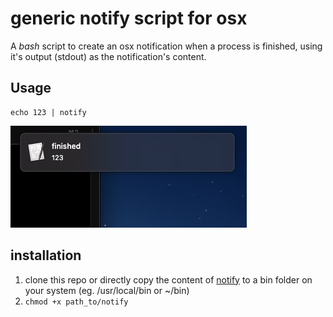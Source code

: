 # generic notify script for osx

A _bash_ script to create an osx notification when a process is finished, using it's output (stdout) as the notification's content.

## Usage

```
echo 123 | notify
```

![screenshot][screenshot.jpg]

## installation

1. clone this repo or directly copy the content of [notify][notify] to a bin folder on your system (eg. /usr/local/bin or ~/bin)
2. `chmod +x path_to/notify`

[screenshot.jpg]: screenshot.jpg
[notify]: notify